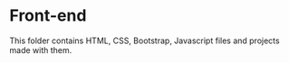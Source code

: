 # Front-end
  This folder contains HTML, CSS, Bootstrap, Javascript files and projects made with them.
